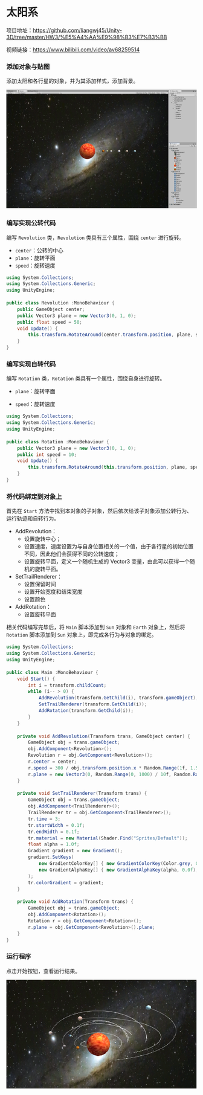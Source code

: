 # 太阳系

项目地址：<https://github.com/liangwj45/Unity-3D/tree/master/HW3/%E5%A4%AA%E9%98%B3%E7%B3%BB>

视频链接：<https://www.bilibili.com/video/av68259514>

### 添加对象与贴图

添加太阳和各行星的对象，并为其添加样式，添加背景。

![](./img/scene_solar.png)

### 编写实现公转代码

编写 `Revolution` 类，`Revolution` 类具有三个属性，围绕 `center` 进行旋转。

- `center`：公转的中心
- `plane`：旋转平面
- `speed`：旋转速度

```c#
using System.Collections;
using System.Collections.Generic;
using UnityEngine;

public class Revolution :MonoBehaviour {
    public GameObject center;
    public Vector3 plane = new Vector3(0, 1, 0);
    public float speed = 50;
    void Update() {
        this.transform.RotateAround(center.transform.position, plane, speed * Time.deltaTime);
    }
}
```

### 编写实现自转代码

编写 `Rotation` 类，`Rotation` 类具有一个属性，围绕自身进行旋转。

- `plane`：旋转平面

- `speed`：旋转速度

```c#
using System.Collections;
using System.Collections.Generic;
using UnityEngine;

public class Rotation :MonoBehaviour {
    public Vector3 plane = new Vector3(0, 1, 0);
    public int speed = 10;
    void Update() {
        this.transform.RotateAround(this.transform.position, plane, speed * Time.deltaTime);
    }
}
```

### 将代码绑定到对象上

首先在 `Start` 方法中找到本对象的子对象，然后依次给该子对象添加公转行为、运行轨迹和自转行为。

- AddRevolution：
  - 设置旋转中心；
  - 设置速度，速度设置为与自身位置相关的一个值，由于各行星的初始位置不同，因此他们会获得不同的公转速度；
  - 设置旋转平面，定义一个随机生成的 Vector3 变量，由此可以获得一个随机的旋转平面。
- SetTrailRenderer：
  - 设置保留时间
  - 设置开始宽度和结束宽度
  - 设置颜色
- AddRotation：
  - 设置旋转平面

相关代码编写完毕后，将 `Main` 脚本添加到 `Sun` 对象和 `Earth` 对象上，然后将 `Rotation` 脚本添加到 `Sun` 对象上，即完成各行为与对象的绑定。

```c#
using System.Collections;
using System.Collections.Generic;
using UnityEngine;

public class Main :MonoBehaviour {
    void Start() {
        int i = transform.childCount;
        while (i-- > 0) {
            AddRevolution(transform.GetChild(i), transform.gameObject);
            SetTrailRenderer(transform.GetChild(i));
            AddRotation(transform.GetChild(i));
        }
    }

    private void AddRevolution(Transform trans, GameObject center) {
        GameObject obj = trans.gameObject;
        obj.AddComponent<Revolution>();
        Revolution r = obj.GetComponent<Revolution>();
        r.center = center;
        r.speed = 300 / obj.transform.position.x * Random.Range(1f, 1.5f);
        r.plane = new Vector3(0, Random.Range(0, 1000) / 10f, Random.Range(0, 1000) / 10f);
    }

    private void SetTrailRenderer(Transform trans) {
        GameObject obj = trans.gameObject;
        obj.AddComponent<TrailRenderer>();
        TrailRenderer tr = obj.GetComponent<TrailRenderer>();
        tr.time = 3;
        tr.startWidth = 0.1f;
        tr.endWidth = 0.1f;
        tr.material = new Material(Shader.Find("Sprites/Default"));
        float alpha = 1.0f;
        Gradient gradient = new Gradient();
        gradient.SetKeys(
            new GradientColorKey[] { new GradientColorKey(Color.grey, 0.0f), new GradientColorKey(Color.white, 1.0f) },
            new GradientAlphaKey[] { new GradientAlphaKey(alpha, 0.0f), new GradientAlphaKey(alpha, 1.0f) }
        );
        tr.colorGradient = gradient;
    }

    private void AddRotation(Transform trans) {
        GameObject obj = trans.gameObject;
        obj.AddComponent<Rotation>();
        Rotation r = obj.GetComponent<Rotation>();
        r.plane = obj.GetComponent<Revolution>().plane;
    }
}

```


### 运行程序

点击开始按钮，查看运行结果。

![](./img/solar.png)